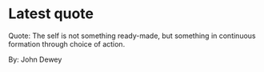 # Latest quote 

Quote: The self is not something ready-made, but something in continuous formation through choice of action. 

By: John Dewey
